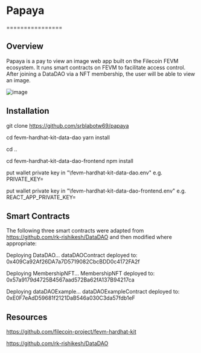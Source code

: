 # Papaya

================

Overview
--------

Papaya is a pay to view an image web app built on the Filecoin FEVM ecosystem.  It runs smart contracts on FEVM to facilitate access control.
After joining a DataDAO via a NFT membership, the user will be able to view an image.

![image](https://user-images.githubusercontent.com/6956428/221739042-77a7a8ac-7c4d-40cd-b224-c25560090e1a.png)


Installation
------------

git clone https://github.com/srblabotw69/papaya

cd fevm-hardhat-kit-data-dao
yarn install

cd ..

cd fevm-hardhat-kit-data-dao-frontend
npm install

put wallet private key in "\fevm-hardhat-kit-data-dao\.env"
e.g.   PRIVATE_KEY=<WALLET KEY>

put wallet private key in "\fevm-hardhat-kit-data-dao-frontend\.env"
e.g.   REACT_APP_PRIVATE_KEY=<WALLET KEY>


Smart Contracts
---------------

The following three smart contracts were adapted from https://github.com/rk-rishikesh/DataDAO and then modified where appropriate:


Deploying DataDAO...
dataDAOContract deployed to: 0x409Ca92Af26DA7a7D5719082CbcBDD0c4172FA2f
 
Deploying MembershipNFT...
MembershipNFT deployed to: 0x57a9179d4725B4567aad572Ba62fA137B94217ca
 
Deploying dataDAOExample...
dataDAOExampleContract deployed to: 0xE0F7eAdD59681f2121DaB546a030C3da57fdb1eF
 


Resources
---------


https://github.com/filecoin-project/fevm-hardhat-kit

https://github.com/rk-rishikesh/DataDAO



